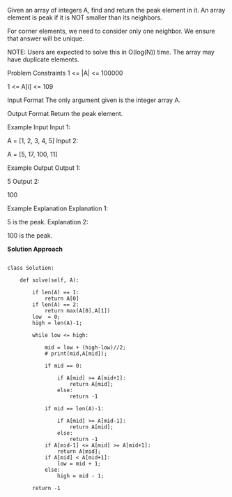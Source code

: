 Given an array of integers A, find and return the peak element in it. An array element is peak if it is NOT smaller than its neighbors.

For corner elements, we need to consider only one neighbor. We ensure that answer will be unique.

NOTE: Users are expected to solve this in O(log(N)) time. The array may have duplicate elements.



Problem Constraints
1 <= |A| <= 100000

1 <= A[i] <= 109



Input Format
The only argument given is the integer array A.



Output Format
Return the peak element.



Example Input
Input 1:

A = [1, 2, 3, 4, 5]
Input 2:

A = [5, 17, 100, 11]


Example Output
Output 1:

 5
Output 2:

 100


Example Explanation
Explanation 1:

 5 is the peak.
Explanation 2:

 100 is the peak.


**Solution Approach**

```

class Solution:

    def solve(self, A):

        if len(A) == 1:
            return A[0]
        if len(A) == 2:
            return max(A[0],A[1])
        low  = 0;
        high = len(A)-1;

        while low <= high:

            mid = low + (high-low)//2;
            # print(mid,A[mid]);

            if mid == 0:

                if A[mid] >= A[mid+1]:
                    return A[mid];
                else:
                    return -1

            if mid == len(A)-1:

                if A[mid] >= A[mid-1]:
                    return A[mid];
                else:
                    return -1
            if A[mid-1] <= A[mid] >= A[mid+1]:
                return A[mid];
            if A[mid] < A[mid+1]:
                low = mid + 1;
            else:
                high = mid - 1;
        
        return -1

```
